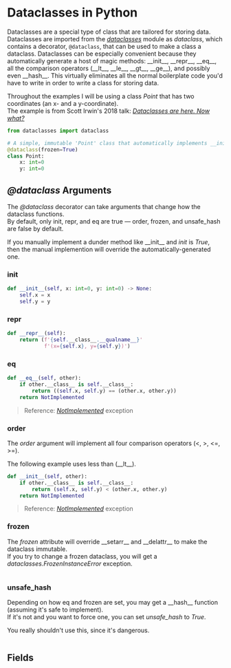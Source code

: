 # Dataclasses in Python
Dataclasses are a special type of class that are tailored for storing data. Dataclasses are imported from the [_dataclasses_](https://docs.python.org/3/library/dataclasses.html)
module as _dataclass_, which contains a decorator, `@dataclass`, that can be used to make a class a dataclass. Dataclasses can be especially convenient because they automatically 
generate a host of magic methods: \_\_init_\_\, \_\_repr_\_\, \_\_eq\_\_, all the comparison operators (\_\_lt\_\_, \_\_le\_\_, \_\_gt\_\_, \_\_ge\_\_), and possibly even
\_\_hash\_\_. This virtually eliminates all the normal boilerplate code you'd have to write in order to write a class for storing data.


Throughout the examples I will be using a class _Point_ that has two coordinates (an x- and a y-coordinate). <br />
The example is from Scott Irwin's 2018 talk: [_Dataclasses are here. Now what?_](https://www.youtube.com/watch?v=zHY1oaYxxjA) <br />
```Python
from dataclasses import dataclass

# A simple, immutable 'Point' class that automatically implements __init__, __repr__ and, __eq__
@dataclass(frozen=True)
class Point:
    x: int=0
    y: int=0
```

## _@dataclass_ Arguments
The _@dataclass_ decorator can take arguments that change how the dataclass functions. <br />
By default, only init, repr, and eq are true — order, frozen, and unsafe_hash are false by default.

If you manually implement a dunder method like \_\_init\_\_ and _init_ is _True_, then the manual implemention will override the automatically-generated one.

### init

```Python
def __init__(self, x: int=0, y: int=0) -> None:
    self.x = x
    self.y = y
```

### repr

```Python
def __repr__(self):
    return (f'{self.__class__.__qualname__}'
            f'(x={self.x}, y={self.y})')
```

### eq

```Python
def __eq__(self, other):
    if other.__class__ is self.__class__:
        return ((self.x, self.y) == (other.x, other.y))
    return NotImplemented
```
> Reference: [_NotImplemented_](https://docs.python.org/3/library/exceptions.html#NotImplementedError) exception

### order
The _order_ argument will implement all four comparison operators (<, >, <=, >=).

The following example uses less than (\_\_lt\_\_).
```Python
def __init__(self, other):
    if other.__class__ is self.__class__:
        return (self.x, self.y) < (other.x, other.y)
    return NotImplemented
```
> Reference: [_NotImplemented_](https://docs.python.org/3/library/exceptions.html#NotImplementedError) exception

### frozen
The _frozen_ attribute will override \_\_setarr\_\_ and \_\_delattr\_\_ to make the dataclass immutable. <br />
If you try to change a frozen dataclass, you will get a _dataclasses.FrozenInstanceError_ exception.

```Python

```

### unsafe_hash
Depending on how eq and frozen are set, you may get a \_\_hash\_\_ function (assuming it's safe to implement). <br /> 
If it's not and you want to force one, you can set _unsafe\_hash_ to _True_.

You really shouldn't use this, since it's dangerous.
```Python

```

## Fields
